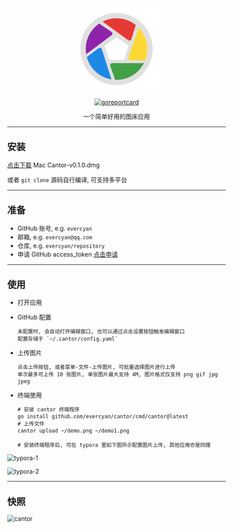 <div align="center">
<img src="./appicon.png" width="200" alt="cantor" align=center />

[![goreportcard](https://goreportcard.com/badge/github.com/evercyan/cantor)](https://goreportcard.com/report/github.com/evercyan/cantor)

一个简单好用的图床应用

</div>

---

## 安装

[点击下载](https://github.com/evercyan/cantor/releases/download/v0.1.0/Cantor-v0.1.0.dmg) Mac Cantor-v0.1.0.dmg

或者 `git clone` 源码自行编译, 可支持多平台

---

## 准备

- GitHub 账号, e.g. `evercyan`
- 邮箱, e.g. `evercyan@qq.com`
- 仓库, e.g. `evercyan/repository`
- 申请 GitHub access_token [点击申请](https://github.com/settings/tokens)

---

## 使用

- 打开应用

- GitHub 配置
    ```text
    未配置时, 会自动打开编辑窗口, 也可以通过点击设置按钮触发编辑窗口
    配置存储于 `~/.cantor/config.yaml`
    ```

- 上传图片
    ```text
    点击上传按钮, 或者菜单-文件-上传图片, 可批量选择图片进行上传
    单次最多可上传 10 张图片, 单张图片最大支持 4M, 图片格式仅支持 png gif jpg jpeg
    ```

- 终端使用

    ```shell
    # 安装 cantor 终端程序
    go install github.com/evercyan/cantor/cmd/cantor@latest
    # 上传文件
    cantor upload ~/demo.png ~/demo1.png
    
    # 安装终端程序后, 可在 typora 里如下图所示配置图片上传, 其他应用亦是同理
    ```

![typora-1](https://cdn.jsdelivr.net/gh/evercyan/repository/resource/93/9355e89e0a615750862320fba0db2bbd.png)

![typora-2](https://cdn.jsdelivr.net/gh/evercyan/repository/resource/56/5687102c40a183568eb6d5e35e8612b3.png)


---

## 快照

![cantor](https://cdn.jsdelivr.net/gh/evercyan/repository/resource/1c/1c98042d7f58d999fdd080dc6bdf68aa.png)
